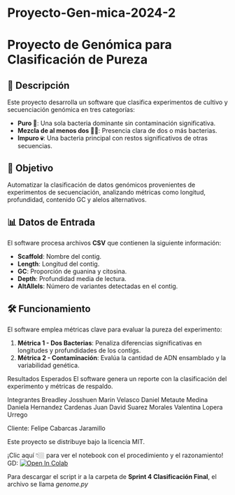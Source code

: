 # Proyecto-Gen-mica-2024-2
# Proyecto de Genómica para Clasificación de Pureza

## 📌 Descripción
Este proyecto desarrolla un software que clasifica experimentos de cultivo y secuenciación genómica en tres categorías:
- **Puro 🧫**: Una sola bacteria dominante sin contaminación significativa.
- **Mezcla de al menos dos 🧬🔬**: Presencia clara de dos o más bacterias.
- **Impuro 💀**: Una bacteria principal con restos significativos de otras secuencias.

## 🎯 Objetivo
Automatizar la clasificación de datos genómicos provenientes de experimentos de secuenciación, analizando métricas como longitud, profundidad, contenido GC y alelos alternativos.

## 📊 Datos de Entrada
El software procesa archivos **CSV** que contienen la siguiente información:
- **Scaffold**: Nombre del contig.
- **Length**: Longitud del contig.
- **GC**: Proporción de guanina y citosina.
- **Depth**: Profundidad media de lectura.
- **AltAllels**: Número de variantes detectadas en el contig.


## 🛠️ Funcionamiento
El software emplea métricas clave para evaluar la pureza del experimento:
1. **Métrica 1 - Dos Bacterias**: Penaliza diferencias significativas en longitudes y profundidades de los contigs.
2. **Métrica 2 - Contaminación**: Evalúa la cantidad de ADN ensamblado y la variabilidad genética.

Resultados Esperados
El software genera un reporte con la clasificación del experimento y métricas de respaldo.

Integrantes
Breadley Josshuen Marin Velasco
Daniel Metaute Medina
Daniela Hernandez Cardenas
Juan David Suarez Morales
Valentina Lopera Urrego

Cliente: Felipe Cabarcas Jaramillo

Este proyecto se distribuye bajo la licencia MIT.

¡Clic aquí 👇🏼 para ver el notebook con el procedimiento y el razonamiento!  
GD: <a href="https://colab.research.google.com/github/metaute73/Proyecto-Gen-mica-2024-2/blob/main/Procedimiento_Final.ipynb#scrollTo=uRwOkielnDRF"><img src="https://colab.research.google.com/assets/colab-badge.svg" alt="Open In Colab"/></a>

Para descargar el script ir a la carpeta de **Sprint 4 Clasificación Final**, el archivo se llama *genome.py*
